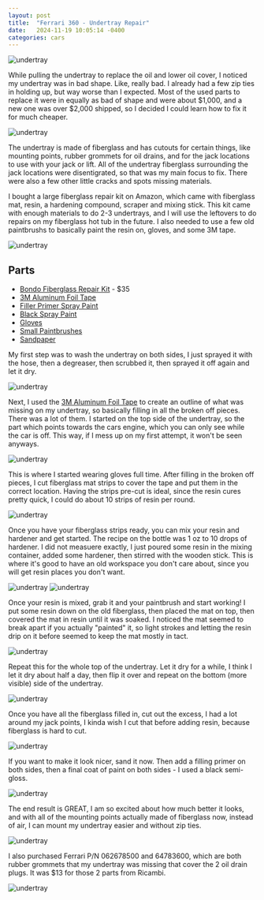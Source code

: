 ```yaml
---
layout: post
title:  "Ferrari 360 - Undertray Repair"
date:   2024-11-19 10:05:14 -0400
categories: cars
---
```


![undertray](/images/undertray/13.jpg)

While pulling the undertray to replace the oil and lower oil cover, I noticed my undertray was in bad shape. Like, really bad. I already had a few zip ties in holding up, but way worse than I expected. Most of the used parts to replace it were in equally as bad of shape and were about $1,000, and a new one was over $2,000 shipped, so I decided I could learn how to fix it for much cheaper. 

![undertray](/images/undertray/1.jpg)

The undertray is made of fiberglass and has cutouts for certain things, like mounting points, rubber grommets for oil drains, and for the jack locations to use with your jack or lift. All of the undertray fiberglass surrounding the jack locations were disentigrated, so that was my main focus to fix. There were also a few other little cracks and spots missing materials. 

I bought a large fiberglass repair kit on Amazon, which came with fiberglass mat, resin, a hardening compound, scraper and mixing stick. This kit came with enough materials to do 2-3 undertrays, and I will use the leftovers to do repairs on my fiberglass hot tub in the future. I also needed to use a few old paintbrushs to basically paint the resin on, gloves, and some 3M tape.

![undertray](/images/undertray/4.jpg)

## Parts
* [Bondo Fiberglass Repair Kit](https://amzn.to/4hOdtqZ) - $35
* [3M Aluminum Foil Tape](https://amzn.to/40VALVS)
* [Filler Primer Spray Paint](https://amzn.to/3V0Kpm9)
* [Black Spray Paint](https://amzn.to/3UZ0GI6)
* [Gloves](https://amzn.to/48YyGdE)
* [Small Paintbrushes](https://amzn.to/3UWNm7j)
* [Sandpaper](https://amzn.to/4hTPyX2)

My first step was to wash the undertray on both sides, I just sprayed it with the hose, then a degreaser, then scrubbed it, then sprayed it off again and let it dry. 

![undertray](/images/undertray/2.jpg)

Next, I used the [3M Aluminum Foil Tape](https://amzn.to/40VALVS) to create an outline of what was missing on my undertray, so basically filling in all the broken off pieces. There was a lot of them. I started on the top side of the undertray, so the part which points towards the cars engine, which you can only see while the car is off. This way, if I mess up on my first attempt, it won't be seen anyways. 

![undertray](/images/undertray/3.jpg)

This is where I started wearing gloves full time. After filling in the broken off pieces, I cut fiberglass mat strips to cover the tape and put them in the correct location. Having the strips pre-cut is ideal, since the resin cures pretty quick, I could do about 10 strips of resin per round. 

![undertray](/images/undertray/5.jpg)

Once you have your fiberglass strips ready, you can mix your resin and hardener and get started. The recipe on the bottle was 1 oz to 10 drops of hardener. I did not measuere exactly, I just poured some resin in the mixing container, added some hardener, then stirred with the wooden stick. This is where it's good to have an old workspace you don't care about, since you will get resin places you don't want. 

![undertray](/images/undertray/6.jpg)
![undertray](/images/undertray/7.jpg)

Once your resin is mixed, grab it and your paintbrush and start working! I put some resin down on the old fiberglass, then placed the mat on top, then covered the mat in resin until it was soaked. I noticed the mat seemed to break apart if you actually "painted" it, so light strokes and letting the resin drip on it before seemed to keep the mat mostly in tact. 

![undertray](/images/undertray/8.jpg)

Repeat this for the whole top of the undertray. Let it dry for a while, I think I let it dry about half a day, then flip it over and repeat on the bottom (more visible) side of the undertray. 

![undertray](/images/undertray/9.jpg)

Once you have all the fiberglass filled in, cut out the excess, I had a lot around my jack points, I kinda wish I cut that before adding resin, because fiberglass is hard to cut. 

![undertray](/images/undertray/11.jpg)

If you want to make it look nicer, sand it now. Then add a filling primer on both sides, then a final coat of paint on both sides - I used a black semi-gloss.

![undertray](/images/undertray/10.jpg)

The end result is GREAT, I am so excited about how much better it looks, and with all of the mounting points actually made of fiberglass now, instead of air, I can mount my undertray easier and without zip ties. 

![undertray](/images/undertray/12.jpg)

I also purchased Ferrari P/N 062678500 and 64783600, which are both rubber grommets that my undertray was missing that cover the 2 oil drain plugs. It was $13 for those 2 parts from Ricambi. 

![undertray](/images/undertray/13.jpg)

